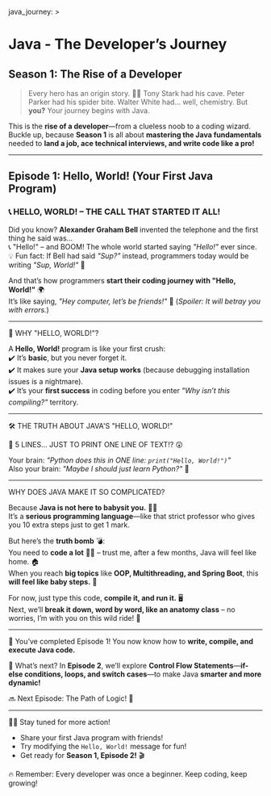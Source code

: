 java_journey: >
  # Java - The Developer’s Journey  
  ## Season 1: The Rise of a Developer  

  > Every hero has an origin story. 🦸‍♂️ Tony Stark had his cave. Peter Parker had his spider bite. Walter White had... well, chemistry. But **you?** Your journey begins with Java.  

  This is the **rise of a developer**—from a clueless noob to a coding wizard. Buckle up, because **Season 1** is all about **mastering the Java fundamentals** needed to **land a job, ace technical interviews, and write code like a pro!**  

  ---

  ## Episode 1: Hello, World! (Your First Java Program)  

  ### 📞 HELLO, WORLD! – THE CALL THAT STARTED IT ALL!  

  Did you know? **Alexander Graham Bell** invented the telephone and the first thing he said was…  
  📞 "Hello!" – and BOOM! The whole world started saying *"Hello!"* ever since.  
  💡 Fun fact: If Bell had said *"Sup?"* instead, programmers today would be writing *"Sup, World!"* 🤣  

  And that’s how programmers **start their coding journey with "Hello, World!"** 🌍  
  It’s like saying, *"Hey computer, let’s be friends!"* 🤝 (*Spoiler: It will betray you with errors.*)  

  ---

  🧐 WHY "HELLO, WORLD!"?  

  A **Hello, World!** program is like your first crush:  
  ✔️ It’s **basic**, but you never forget it.  
  ✔️ It makes sure your **Java setup works** (because debugging installation issues is a nightmare).  
  ✔️ It’s your **first success** in coding before you enter *"Why isn’t this compiling?"* territory.  

  ---

  🛠 THE TRUTH ABOUT JAVA'S "HELLO, WORLD!"  

  📌 5 LINES… JUST TO PRINT ONE LINE OF TEXT!? 😲  

  Your brain: *"Python does this in ONE line: `print("Hello, World!")`"*  
  Also your brain: *"Maybe I should just learn Python?"* 🤔  

  ---

  WHY DOES JAVA MAKE IT SO COMPLICATED?  

  Because **Java is not here to babysit you.** 👶❌  
  It’s a **serious programming language**—like that strict professor who gives you 10 extra steps just to get 1 mark.  

  But here’s the **truth bomb** 💣:  
  You need to **code a lot** 🏋️‍♂️ – trust me, after a few months, Java will feel like home. 🏠  
  When you reach **big topics** like **OOP, Multithreading, and Spring Boot**, this **will feel like baby steps.** 👶  

  For now, just type this code, **compile it, and run it.** 🖥️  
  Next, we’ll **break it down, word by word, like an anatomy class** – no worries, I’m with you on this wild ride! 🚀  

  ---

  🎉 You’ve completed Episode 1! You now know how to **write, compile, and execute Java code.**  

  🔹 What’s next? In **Episode 2**, we’ll explore **Control Flow Statements**—**if-else conditions, loops, and switch cases**—to make Java **smarter and more dynamic!**  

  🔜 Next Episode: The Path of Logic! 🚀  

  ---

  👨‍💻 Stay tuned for more action!  
  - Share your first Java program with friends!  
  - Try modifying the `Hello, World!` message for fun!  
  - Get ready for **Season 1, Episode 2!** 🎬  

  🔥 Remember: Every developer was once a beginner. Keep coding, keep growing!
